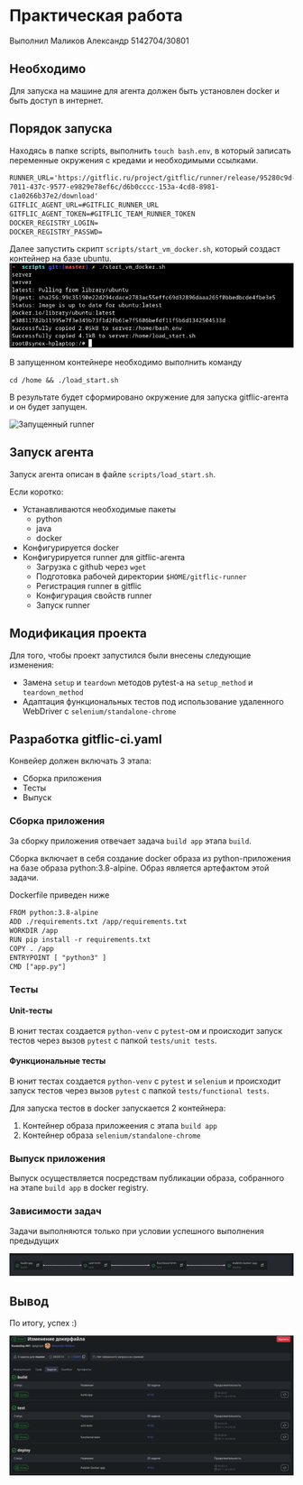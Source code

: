 # Практическая работа

Выполнил Маликов Александр
5142704/30801

## Необходимо
Для запуска на машине для агента должен быть установлен docker и быть доступ в интернет.
## Порядок запуска

Находясь в папке scripts, выполнить 
```touch bash.env```, в который записать переменные окружения с кредами и необходимыми ссылками.
```shell
RUNNER_URL='https://gitflic.ru/project/gitflic/runner/release/95280c9d-7011-437c-9577-e9829e78ef6c/d6b0cccc-153a-4cd8-8981-c1a0266b37e2/download'
GITFLIC_AGENT_URL=#GITFLIC_RUNNER_URL
GITFLIC_AGENT_TOKEN=#GITFLIC_TEAM_RUNNER_TOKEN
DOCKER_REGISTRY_LOGIN=
DOCKER_REGISTRY_PASSWD=
```
Далее запустить скрипт `scripts/start_vm_docker.sh`, который создаст контейнер на базе ubuntu. 
![Результат выполнения start_vm_docker.sh](images/start_vm_docker.png)

В запущенном контейнере необходимо выполнить команду 

```cd /home && ./load_start.sh```

В результате будет сформировано окружение для запуска gitflic-агента и он будет запущен.

![Запущенный runner](images/gitflic_runner.png)

## Запуск агента
Запуск агента описан в файле `scripts/load_start.sh`.

Если коротко:
 - Устанавливаются необходимые пакеты
    - python
    - java
    - docker
 - Конфигурируется docker
 - Конфигурируется runner для gitflic-агента
    - Загрузка с github через `wget`
    - Подготовка рабочей директории `$HOME/gitflic-runner`
    - Регистрация runner в gitflic
    - Конфигурация свойств runner
    - Запуск runner

## Модификация проекта
Для того, чтобы проект запустился были внесены следующие изменения:
 - Замена `setup` и `teardown` методов pytest-а на `setup_method` и `teardown_method`
 - Адаптация функциональных тестов под использование удаленного WebDriver с `selenium/standalone-chrome`

## Разработка gitflic-ci.yaml

Конвейер должен включать 3 этапа:
 - Сборка приложения
 - Тесты
 - Выпуск

### Сборка приложения

За сборку приложения отвечает задача `build app` этапа `build`.

Сборка включает в себя создание docker образа из python-приложения на базе образа python:3.8-alpine. Образ является артефактом этой задачи.

Dockerfile приведен ниже

```docker
FROM python:3.8-alpine
ADD ./requirements.txt /app/requirements.txt
WORKDIR /app
RUN pip install -r requirements.txt
COPY . /app
ENTRYPOINT [ "python3" ]
CMD ["app.py"]
```

### Тесты
#### Unit-тесты

В юнит тестах создается `python-venv` с `pytest`-ом и происходит запуск тестов через вызов `pytest` с папкой `tests/unit tests`.

#### Функциональные тесты

В юнит тестах создается `python-venv` с `pytest` и `selenium` и происходит запуск тестов через вызов `pytest` с папкой `tests/functional tests`.

Для запуска тестов в docker запускается 2 контейнера:
 1. Контейнер образа приложеения с этапа `build app`
 2. Контейнер образа `selenium/standalone-chrome`

### Выпуск приложения

Выпуск осуществляется посредствам публикации образа, собранного на этапе `build app` в docker registry.

### Зависимости задач

Задачи выполняются только при условии успешного выполнения предыдущих

![Структура задач](images/jobs_structure.png)

## Вывод

По итогу, успех :)

![Успешное выполнение конвейера](images/pipeline%20success.png)